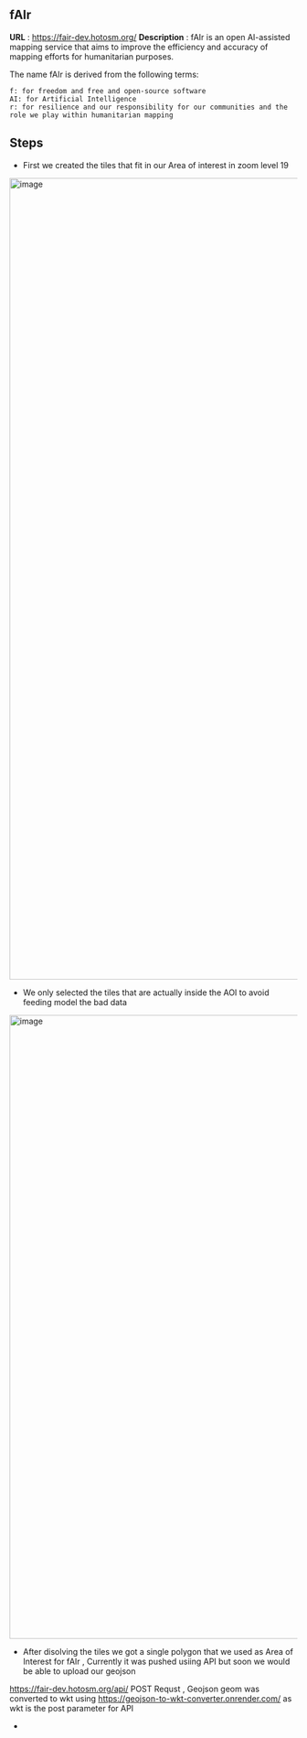 ## fAIr 

**URL** : https://fair-dev.hotosm.org/
**Description** : fAIr is an open AI-assisted mapping service that aims to improve the efficiency and accuracy of mapping efforts for humanitarian purposes. 

The name fAIr is derived from the following terms:

    f: for freedom and free and open-source software
    AI: for Artificial Intelligence
    r: for resilience and our responsibility for our communities and the role we play within humanitarian mapping


## Steps 

- First we created the tiles that fit in our Area of interest in zoom level 19 

<img width="1402" alt="image" src="https://github.com/kshitijrajsharma/e2etemplate/assets/36752999/6b622cee-34de-4f18-9e33-351821a5aa2a">


- We only selected the tiles that are actually inside the AOI to avoid feeding model the bad data 

<img width="1091" alt="image" src="https://github.com/kshitijrajsharma/e2etemplate/assets/36752999/e5b0cd74-0d44-495f-8ba9-abae5c071a3f">

- After disolving the tiles we got a single polygon that we used as Area of Interest for fAIr , Currently it was pushed usiing API but soon we would be able to upload our geojson 

https://fair-dev.hotosm.org/api/ POST Requst , Geojson geom was converted to wkt using https://geojson-to-wkt-converter.onrender.com/ as wkt is the post parameter for API 

- 
